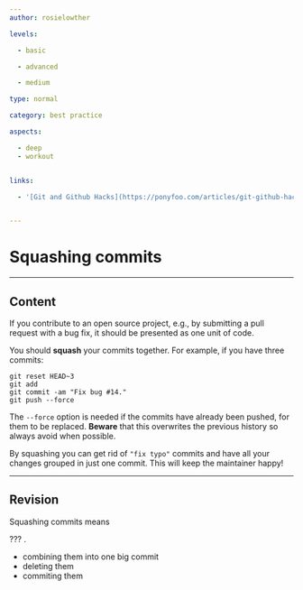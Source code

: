 ```yaml
---
author: rosielowther

levels:

  - basic

  - advanced

  - medium

type: normal

category: best practice

aspects:

  - deep
  - workout


links:

  - '[Git and Github Hacks](https://ponyfoo.com/articles/git-github-hacks){website}'


---
```


# Squashing commits

---
## Content

If you contribute to an open source project, e.g., by submitting a pull request with a bug fix, it should be presented as one unit of code.

You should **squash** your commits together. For example, if you have three commits:
```
git reset HEAD~3
git add 
git commit -am "Fix bug #14."
git push --force
```
The `--force` option is needed if the commits have already been pushed, for them to be replaced. **Beware** that this overwrites the previous history so always avoid when possible.


By squashing you can get rid of `"fix typo"` commits and have all your changes grouped in just one commit. This will keep the maintainer happy! 

---
## Revision

Squashing commits means 

??? .


* combining them into one big commit
* deleting them
* commiting them

 
